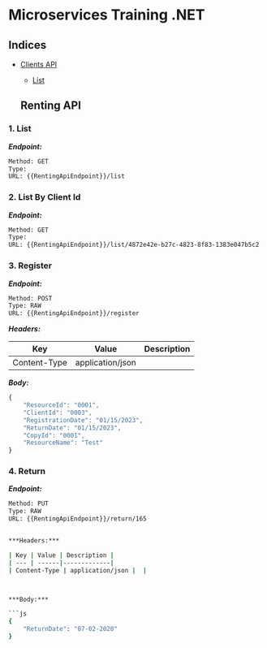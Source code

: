 # Microservices Training .NET

## Indices

* [Clients API](#clients-api)
  
  * [List](#1-list)

  ## Renting API



### 1. List



***Endpoint:***

```bash
Method: GET
Type: 
URL: {{RentingApiEndpoint}}/list
```



### 2. List By Client Id



***Endpoint:***

```bash
Method: GET
Type: 
URL: {{RentingApiEndpoint}}/list/4872e42e-b27c-4823-8f83-1383e047b5c2
```



### 3. Register



***Endpoint:***

```bash
Method: POST
Type: RAW
URL: {{RentingApiEndpoint}}/register
```


***Headers:***

| Key | Value | Description |
| --- | ------|-------------|
| Content-Type | application/json |  |



***Body:***

```js        
{
    "ResourceId": "0001",
    "ClientId": "0003",
    "RegistrationDate": "01/15/2023",
    "ReturnDate": "01/15/2023",
    "CopyId": "0001",
    "ResourceName": "Test"
}
```



### 4. Return



***Endpoint:***

```bash
Method: PUT
Type: RAW
URL: {{RentingApiEndpoint}}/return/165


***Headers:***

| Key | Value | Description |
| --- | ------|-------------|
| Content-Type | application/json |  |



***Body:***

```js        
{
	"ReturnDate": "07-02-2020"
}
```